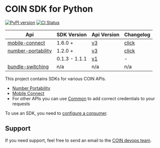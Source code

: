 # COIN SDK for Python

[![PyPI version](https://badge.fury.io/py/coin-sdk.svg)](https://badge.fury.io/py/coin-sdk)
[![CI Status](https://gitlab.com/verenigingcoin-public/coin-sdk-python/badges/master/pipeline.svg)](https://gitlab.com/verenigingcoin-public/coin-sdk-python/-/pipelines/latest)

| Api                                                                   | SDK Version   | Api Version                                          | Changelog                           |
|-----------------------------------------------------------------------|---------------|------------------------------------------------------|-------------------------------------|
| [mobile-connect](https://coin.nl/nl/diensten/identity-management) | 1.6.0 +       | [v3](https://api.coin.nl/docs/mobile-connect/v3) | [click](https://gitlab.com/verenigingcoin-public/coin-sdk-python/-/blob/master/CHANGELOG.md) |
| [number-portability](https://coin.nl/en/services/nummerportabiliteit) | 1.2.0 +       | [v3](https://api.coin.nl/docs/number-portability/v3) | [click](https://gitlab.com/verenigingcoin-public/coin-sdk-python/-/blob/master/CHANGELOG.md) |
|                                                                       | 0.1.3 - 1.1.1 | [v1](https://api.coin.nl/docs/number-portability/v1) | -                                   |
| [bundle-switching](https://coin.nl/en/services/overstappen)           | n/a           | n/a                                                  | n/a                                 |


This project contains SDKs for various COIN APIs.
- [Number Portability](https://gitlab.com/verenigingcoin-public/coin-sdk-python/-/blob/master/coin_sdk/number_portability/README.md)
- [Mobile Connect](https://gitlab.com/verenigingcoin-public/coin-sdk-python/-/blob/master/coin_sdk/mobile_connect/README.md)
- For other APIs you can use [Common](https://gitlab.com/verenigingcoin-public/coin-sdk-python/-/tree/master/coin_sdk/common) to add correct credentials to your requests

To use an SDK, you need to [configure a consumer](https://gitlab.com/verenigingcoin-public/consumer-configuration/-/blob/master/README.md).

## Support
If you need support, feel free to send an email to the [COIN devops team](mailto:devops@coin.nl).
